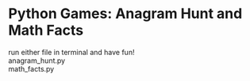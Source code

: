 # Python Games: Anagram Hunt and Math Facts

run either file in terminal and have fun!
<br>
anagram_hunt.py
<br>
math_facts.py
